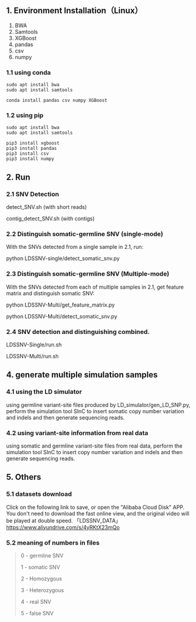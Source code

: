## 1. Environment Installation（Linux）
1. BWA
2. Samtools
3. XGBoost
4. pandas
5. csv
6. numpy

### 1.1 using conda 
```
sudo apt install bwa
sudo apt install samtools

conda install pandas csv numpy XGBoost
```
### 1.2 using pip
```
sudo apt install bwa
sudo apt install samtools

pip3 install xgboost
pip3 install pandas
pip3 install csv
pip3 install numpy
```

## 2. Run

### 2.1 SNV Detection

detect_SNV.sh (with short reads)

contig_detect_SNV.sh (with contigs)

### 2.2 Distinguish somatic-germline SNV (single-mode)
With the SNVs detected from a single sample in 2.1, run: 

python LDSSNV-single/detect_somatic_snv.py

### 2.3 Distinguish somatic-germline SNV (Multiple-mode)
With the SNVs detected from each of multiple samples in 2.1,  get feature matrix and distinguish somatic SNV: 

python LDSSNV-Multi/get_feature_matrix.py

python LDSSNV-Multi/detect_somatic_snv.py

### 2.4 SNV detection and distinguishing combined.

LDSSNV-Single/run.sh

LDSSNV-Multi/run.sh

## 4. generate multiple simulation samples

### 4.1 using the LD simulator
using germline variant-site files produced by LD_simulator/gen_LD_SNP.py, perform the simulation tool SInC to insert somatic copy number variation and indels and then generate sequencing reads.

### 4.2 using variant-site information from real data

using somatic and germline variant-site files from real data, perform the simulation tool SInC to insert copy number variation and indels and then generate sequencing reads.


## 5. Others
### 5.1 datasets download

Click on the following link to save, or open the "Alibaba Cloud Disk" APP. You don't need to download the fast online view, and the original video will be played at double speed.
「LDSSNV_DATA」https://www.aliyundrive.com/s/4yRKtX23mQo

### 5.2 meaning of numbers in files
> 0 - germline SNV
> 
> 1 - somatic SNV
> 
> 2 - Homozygous
> 
> 3 - Heterozygous
>  
> 4 - real SNV
> 
> 5 - false SNV
